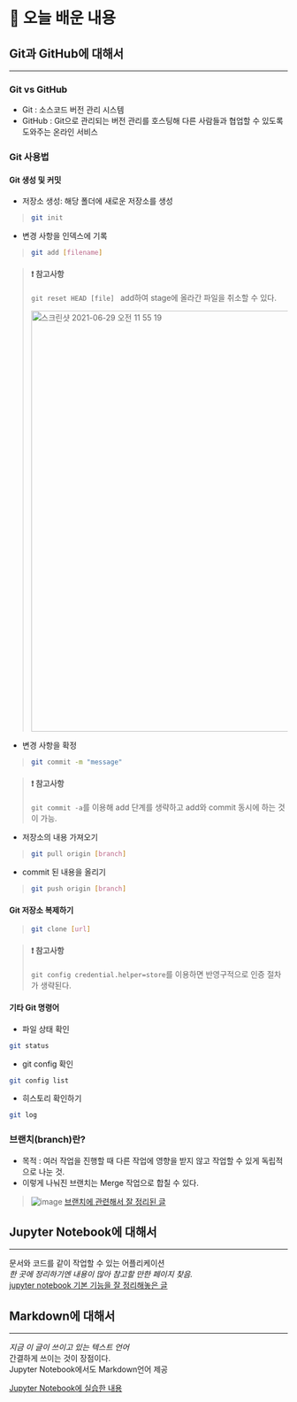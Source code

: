 # 📝 오늘 배운 내용
## Git과 GitHub에 대해서
---
### Git vs GitHub
* Git : 소스코드 버전 관리 시스템
* GitHub : Git으로 관리되는 버전 관리를 호스팅해 다른 사람들과 협업할 수 있도록 도와주는 온라인 서비스

### Git 사용법
#### Git 생성 및 커밋
* 저장소 생성: 해당 폴더에 새로운 저장소를 생성
> ```bash
> git init
> ```
* 변경 사항을 인덱스에 기록
> ```bash
> git add [filename]
> ```

> #### ❗️ 참고사항
> `git reset HEAD [file] ` add하여 stage에 올라간 파일을 취소할 수 있다.
>
> <img width="761" alt="스크린샷 2021-06-29 오전 11 55 19" src="https://user-images.githubusercontent.com/63278762/123730206-0777fa80-d8d1-11eb-92e3-1f8b7e711839.png">
>

* 변경 사항을 확정
> ```bash
> git commit -m "message"
> ```

> #### ❗️ 참고사항
> `git commit -a`를 이용해 add 단계를 생략하고 add와 commit 동시에 하는 것이 가능.

* 저장소의 내용 가져오기
> ```bash
> git pull origin [branch]
> ```

* commit 된 내용을 올리기
> ```bash
> git push origin [branch]
> ```

#### Git 저장소 복제하기
>```bash
> git clone [url]
> ```

> #### ❗️ 참고사항
> `git config credential.helper=store`를 이용하면 반영구적으로 인증 절차가 생략된다.

#### 기타 Git 명령어
* 파일 상태 확인
```bash
git status
```
* git config 확인
```bash
git config list
```
* 히스토리 확인하기
```bash
git log
```

### 브랜치(branch)란?
* 목적 : 여러 작업을 진행할 때 다른 작업에 영향을 받지 않고 작업할 수 있게 독립적으로 나눈 것.
* 이렇게 나눠진 브랜치는 Merge 작업으로 합칠 수 있다.
> ![image](https://user-images.githubusercontent.com/63278762/123730873-0dbaa680-d8d2-11eb-8005-d14f5f5ce9e1.png)
[브랜치에 관련해서 잘 정리된 글](https://backlog.com/git-tutorial/kr/stepup/stepup1_1.html)

## Jupyter Notebook에 대해서
---
문서와 코드를 같이 작업할 수 있는 어플리케이션    
*한 곳에 정리하기엔 내용이 많아 참고할 만한 페이지 찾음.*    
[jupyter notebook 기본 기능을 잘 정리해놓은 글](https://velog.io/@mordiumaco/Jupyter-Notebook-%EA%B8%B0%EB%B3%B8-%EA%B8%B0%EB%8A%A5-%EC%A0%95%EB%A6%AC)

## Markdown에 대해서
---
*지금 이 글이 쓰이고 있는 텍스트 언어*    
간결하게 쓰이는 것이 장점이다.    
Jupyter Notebook에서도 Markdown언어 제공

[Jupyter Notebook에 실습한 내용](https://github.com/hyelimchoi1223/AIFFEL/blob/main/week1/node/%EB%A7%88%ED%81%AC%EB%8B%A4%EC%9A%B4%20%EC%9D%B5%ED%9E%88%EA%B8%B0.ipynb)
